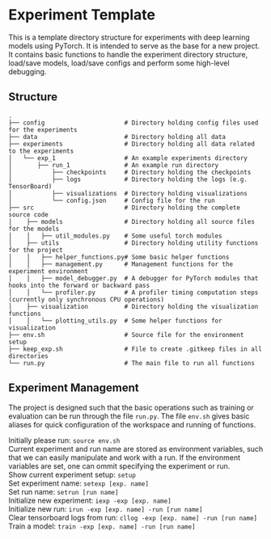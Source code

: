 # Experiment Template
This is a template directory structure for experiments with deep learning models using PyTorch.
It is intended to serve as the base for a new project. It contains basic functions to handle the experiment directory structure, load/save models, load/save configs and perform some high-level debugging.

## Structure
    .
    ├── config                      # Directory holding config files used for the experiments
    ├── data                        # Directory holding all data 
    ├── experiments                 # Directory holding all data related to the experiments
    │   └── exp_1                   # An example experiments directory
    │       ├── run_1               # An example run directory
    │           ├── checkpoints     # Directory holding the checkpoints
    │           ├── logs            # Directory holding the logs (e.g. TensorBoard)
    │           ├── visualizations  # Directory holding visualizations
    │           └── config.json     # Config file for the run
    ├── src                         # Directory holding the complete source code
    │    ├── models                 # Directory holding all source files for the models
    │    │   ├── util_modules.py    # Some useful torch modules
    │    ├── utils                  # Directory holding utility functions for the project
    │    │   ├── helper_functions.py# Some basic helper functions
    │    │   ├── management.py      # Management functions for the experiment environment
    │    │   ├── model_debugger.py  # A debugger for PyTorch modules that hooks into the forward or backward pass
    │    │   └── profiler.py        # A profiler timing computation steps (currently only synchronous CPU operations)
    │    ├── visualization          # Directory holding the visualization functions
    │    │   └── plotting_utils.py  # Some helper functions for visualization
    ├── env.sh                      # Source file for the environment setup
    ├── keep_exp.sh                 # File to create .gitkeep files in all directories
    └── run.py                      # The main file to run all functions
    
## Experiment Management
The project is designed such that the basic operations such as training or evaluation can be run through the file `run.py`.
The file `env.sh` gives basic aliases for quick configuration of the workspace and running of functions. <br/>

Initially please run: `source env.sh` <br/>
Current experiment and run name are stored as environment variables, such that we can easily manipulate and work with a run. 
If the environment variables are set, one can ommit specifying the experiment or run. <br/>
Show current experiment setup: `setup` <br/>
Set experiment name: `setexp [exp. name]` <br/>
Set run name: `setrun [run name]` <br/>
Initialize new experiment: `iexp -exp [exp. name]` <br/>
Initialize new run: `irun -exp [exp. name] -run [run name]` <br/>
Clear tensorboard logs from run: `cllog -exp [exp. name] -run [run name]` <br/>
Train a model: `train -exp [exp. name] -run [run name]` <br/>
